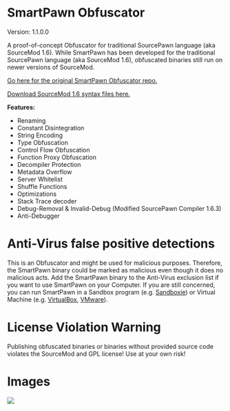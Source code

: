 # SmartPawn Obfuscator
Version: 1.1.0.0

A proof-of-concept Obfuscator for traditional SourcePawn language (aka SourceMod 1.6).
While SmartPawn has been developed for the traditional SourcePawn language (aka SourceMod 1.6), obfuscated binaries still run on newer versions of SourceMod.

[Go here for the original SmartPawn Obfuscator repo.](https://github.com/Timocop/SmartPawn-Obfuscator)

[Download SourceMod 1.6 syntax files here.](https://github.com/Timocop/SmartPawn-Obfuscator/raw/master/sourcemod/sourcemod-1.6.4-git4625-windows.zip)
 
**Features:**
 + Renaming
 + Constant Disintegration
 + String Encoding
 + Type Obfuscation
 + Control Flow Obfuscation
 + Function Proxy Obfuscation
 + Decompiler Protection
 + Metadata Overflow
 + Server Whitelist
 + Shuffle Functions
 + Optimizations
 + Stack Trace decoder
 + Debug-Removal & Invalid-Debug (Modified SourcePawn Compiler 1.6.3)
 + Anti-Debugger

# Anti-Virus false positive detections
This is an Obfuscator and might be used for malicious purposes. 
Therefore, the SmartPawn binary could be marked as malicious even though it does no malicious acts. 
Add the SmartPawn binary to the Anti-Virus exclusion list if you want to use SmartPawn on your Computer. 
If you are still concerned, you can run SmartPawn in a Sandbox program (e.g. [Sandboxie](https://www.sandboxie.com/)) or Virtual Machine (e.g. [VirtualBox](https://www.virtualbox.org/), [VMware](https://www.vmware.com/)).

# License Violation Warning
Publishing obfuscated binaries or binaries without provided source code violates the SourceMod and GPL license!
Use at your own risk!

# Images
![](https://user-images.githubusercontent.com/22834512/118812731-b1b23a80-b8ae-11eb-9eba-53d0c25a9be2.png)
